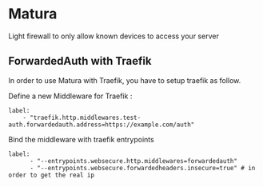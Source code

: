 # Matura

Light firewall to only allow known devices to access your server 


## ForwardedAuth with Traefik 

In order to use Matura with Traefik, you have to setup traefik as follow. 

Define a new Middleware for Traefik : 

```
label:
    - "traefik.http.middlewares.test-auth.forwardedauth.address=https://example.com/auth"
```

Bind the middleware with traefik entrypoints

```
label:  
      - "--entrypoints.websecure.http.middlewares=forwardedauth"
      - "--entrypoints.websecure.forwardedheaders.insecure=true" # in order to get the real ip
```